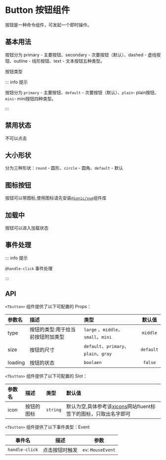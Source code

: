 # Button 按钮组件

按钮是一种命令组件，可发起一个即时操作。

## 基本用法

按钮分为 primary - 主要按钮、secondary - 次要按钮（默认）、dashed - 虚线按钮、outline - 线形按钮、text - 文本按钮五种类型。

按钮类型

::: info 提示

按钮分为 `primary` - 主要按钮、`default` - 次要按钮（默认）、`plain`- plain按钮、`mini`- mini按钮四种类型。

:::

<demo src="../components/Button/Button.vue"></demo>

## 禁用状态

不可以点击

<demo src="../components/Button/Button-disabled.vue"></demo>


## 大小形状

分为三种形状：`round` - 圆形、`circle` - 圆角、`default` - 默认

<demo src="../components/Button/Button-shap.vue"></demo>

## 图标按钮

按钮可以带图标,使用图标请先安装[`@ionic/vue`](iconsMd/icon.md)组件库

<demo src="../components/Button/Button-icon.vue"></demo>


## 加载中

按钮可以进入加载状态

<demo src="../components/Button/Button-loading.vue"></demo>


## 事件处理

::: info 提示

`@handle-click` 事件处理

:::

<demo src="../components/Button/Button-click.vue"></demo>


## API

`<Tbutton>` 组件提供了以下可配置的 Props：

| 参数名 | 描述                              | 类型                                  |  默认值   |
| :----- | :-------------------------------- | :------------------------------------ | :-------: |
| type   | 按钮的类型:用于给当前按钮附加类型 | `large` 、`middle`、`small`、`mini`   | `middle`  |
| size   | 按钮的尺寸                        | `default`、`primary`、`plain`、`gray` | `default` |
| loading   | 按钮的状态                      | `boolaen` | `false` |

`<Tbutton>` 组件提供了以下可配置的 Slot：

| 参数名 | 描述                              | 类型                                  |  默认值   |
| :----- | :-------------------------------- | :------------------------------------ | :------- |
| icon  | 按钮的图标 | `string`   | 默认为空,具体参考该<a href="https://xicons.org/#/zh-CN" target="_blank">xicons</a>网站fluent标签下的图标，只取出名字即可  |





`<Tbutton>` 组件提供了以下事件类型：Event

| 事件名         | 描述           | 参数               |
| -------------- | -------------- | ------------------ |
| `handle-click` | 点击按钮时触发 | `ev`: `MouseEvent` |


